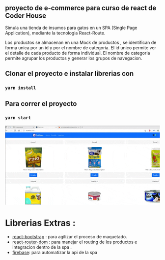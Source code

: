 ## proyecto de e-commerce para curso de react de Coder House

Simula una tienda de insumos para gatos en un SPA (Single Page Application), mediante la tecnologia React-Route. 

Los productos se almacenan en una Mock de productos , se identifican de forma unica por un id y por el nombre de categoria.
El id unico permite ver el detalle de cada producto de forma individual.
El nombre de categoria permite agrupar los productos y generar los grupos de navegacion.



## Clonar el proyecto e instalar librerias con

### `yarn install`

## Para correr el proyecto

### `yarn start`

![Alt Text](./entrega_intermedia.gif)

# Librerias Extras :

-   [react-bootstrap](https://react-bootstrap.github.io/) : para agilizar el proceso de maquetado.
-   [react-router-dom](https://reactrouter.com//) : para manejar el routing de los productos e integracion dentro de la spa .
-   [firebase](https://console.firebase.google.com/): para automatizar la api de la spa

